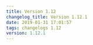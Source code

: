 ```yaml
---
title: Version 1.12
changelog_title: Version 1.12.1
date: 2019-01-31 17:01:57 
tags: changelogs 1.12
version: 1.12.1
---
```

<script src="https://gist.github.com/spinnaker-release/349d826502e0bc0a3e4a7ec247b9e8b4.js"/>
